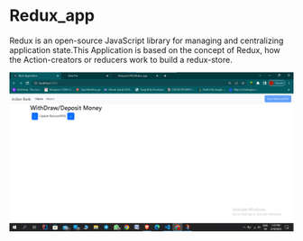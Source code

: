 # Redux_app
Redux is an open-source JavaScript library for managing and centralizing application state.This Application is based on the 
concept of Redux, how the Action-creators or reducers work to build a redux-store.
<p align=center>
  <img src="bank_pic1.png">
</p>
